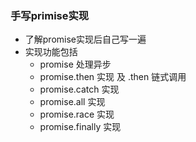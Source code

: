 ### 手写primise实现
+ 了解promise实现后自己写一遍
+ 实现功能包括
  + promise 处理异步
  + promise.then 实现 及 .then 链式调用
  + promise.catch 实现
  + promise.all 实现
  + promise.race 实现
  + promise.finally 实现